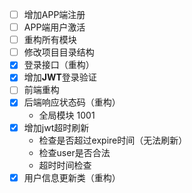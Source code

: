 - [ ] 增加APP端注册
- [ ] APP端用户激活
- [ ] 重构所有模块
- [ ] 修改项目目录结构
- [x] 登录接口（重构）
- [x] 增加**JWT**登录验证
- [ ] 前端重构
- [x] 后端响应状态码（重构）
  - 全局模块 1001
- [x] 增加jwt超时刷新
  - 检查是否超过expire时间（无法刷新）
  - 检查user是否合法
  - 超时时间检查
- [x] 用户信息更新类（重构）